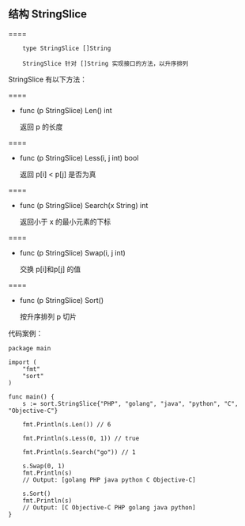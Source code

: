 ## 结构 StringSlice 

====

		type StringSlice []String
		
		StringSlice 针对 []String 实现接口的方法，以升序排列
	
StringSlice 有以下方法：

====
- func (p StringSlice) Len() int

	返回 p 的长度
	
====
- func (p StringSlice) Less(i, j int) bool 

	返回 p[i] < p[j] 是否为真
	
====
- func (p StringSlice) Search(x String) int

	返回小于 x 的最小元素的下标

====
- func (p StringSlice) Swap(i, j int)
	
	交换 p[i]和p[j] 的值

====
- func (p StringSlice) Sort() 

	按升序排列 p 切片
	
代码案例：
	
	package main
	
	import (
		"fmt"
		"sort"
	)
	
	func main() {
		s := sort.StringSlice{"PHP", "golang", "java", "python", "C", "Objective-C"}
	
		fmt.Println(s.Len()) // 6
	
		fmt.Println(s.Less(0, 1)) // true
	
		fmt.Println(s.Search("go")) // 1
	
		s.Swap(0, 1)
		fmt.Println(s)
		// Output: [golang PHP java python C Objective-C]
	
		s.Sort()
		fmt.Println(s)
		// Output: [C Objective-C PHP golang java python]
	}
	
